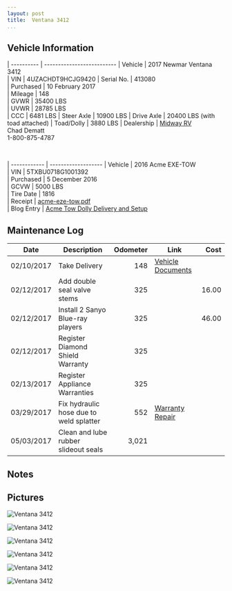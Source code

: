 ```yaml
---
layout: post  
title:  Ventana 3412
...
```


## Vehicle Information

| ---------- | -------------------------- 
| Vehicle    | 2017 Newmar Ventana 3412                                               
| VIN        | 4UZACHDT9HCJG9420
| Serial No. | 413080                                                                 
| Purchased  | 10 February 2017                                                       
| Mileage    | 148                                                                    
| GVWR       | 35400 LBS                                                              
| UVWR       | 28785 LBS                                                              
| CCC        | 6481  LBS
| Steer Axle | 10900 LBS
| Drive Axle | 20400 LBS (with toad attached)
| Toad/Dolly | 3880  LBS
| Dealership | [Midway RV](http://www.midwayrv.com/)<br>Chad Dematt<br>1-800-875-4787 

&nbsp;

| ------------ | ------------------- 
| Vehicle      | 2016 Acme EXE-TOW                                                        
| VIN          | 5TXBU0718G1001392                                                        
| Purchased    | 5 December 2016                                                          
| GCVW         | 5000 LBS                                                                 
| Tire Date    | 1816                                                                     
| Receipt      | [acme-eze-tow.pdf](/artifacts/acme-eze-tow.pdf)                          
| Blog Entry   | [Acme Tow Dolly Delivery and Setup](/acme-tow-dolly-delivery-and-setup/) 

## Maintenance Log

| Date       | Description                             | Odometer | Link                       | Cost     
| ---------- | --------------------------------        | -------: | -------------------------- | -------: 
| 02/10/2017 | Take Delivery                           |     148  | [Vehicle Documents][1]     |  
| 02/12/2017 | Add double seal valve stems             |     325  |                            |   16.00  
| 02/12/2017 | Install 2 Sanyo Blue-ray players        |     325  |                            |   46.00  
| 02/12/2017 | Register Diamond Shield Warranty        |     325  |                            |          
| 02/13/2017 | Register Appliance Warranties           |     325  |                            |          
| 03/29/2017 | Fix hydraulic hose due to weld splatter |     552  | [Warranty Repair][2]       |
| 05/03/2017 | Clean and lube rubber slideout seals    |    3,021 |                            |

## Notes


## Pictures


![Ventana 3412](http://i.imgur.com/QaxDwt9.jpg)

![Ventana 3412](http://i.imgur.com/8oaabGt.jpg)

![Ventana 3412](http://i.imgur.com/qpkJvn0.jpg)

![Ventana 3412](http://i.imgur.com/FyQFti3.jpg)

![Ventana 3412](http://i.imgur.com/hEFctBf.jpg)

![Ventana 3412](http://i.imgur.com/CQCgs8r.jpg)

[1]: /artifacts/NewmarVentanaTitleDocuments.pdf
[2]: /artifacts/warrenty-repair.protected.pdf
